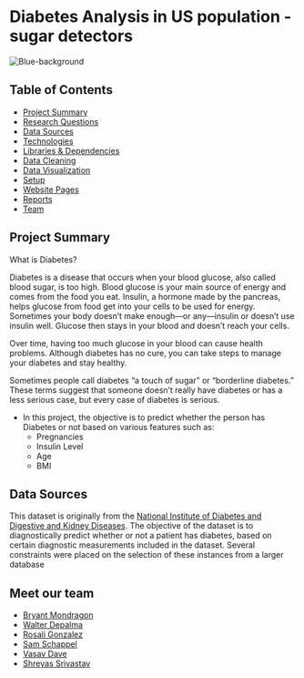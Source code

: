 # Diabetes Analysis in US population  - sugar detectors
![Blue-background](https://user-images.githubusercontent.com/53684246/140440635-02fed568-c048-4cd4-b263-bfd0cc758f59.jpg)

## Table of Contents
* [Project Summary](#project-summary)
* [Research Questions](#research-questions)
* [Data Sources](#data-sources)
* [Technologies](#technologies)
* [Libraries & Dependencies](#libraries-dependencies)
* [Data Cleaning](#data-cleaning)
* [Data Visualization](#data-visualization)
* [Setup](#setup)
* [Website Pages](#website-pages)
* [Reports](#reports)
* [Team](#team)


## Project Summary

What is Diabetes?

Diabetes is a disease that occurs when your blood glucose, also called blood sugar, is too high. Blood glucose is your main source of energy and comes from the food you eat. Insulin, a hormone made by the pancreas, helps glucose from food get into your cells to be used for energy. Sometimes your body doesn’t make enough—or any—insulin or doesn’t use insulin well. Glucose then stays in your blood and doesn’t reach your cells.

Over time, having too much glucose in your blood can cause health problems. Although diabetes has no cure, you can take steps to manage your diabetes and stay healthy.

Sometimes people call diabetes “a touch of sugar” or “borderline diabetes.” These terms suggest that someone doesn’t really have diabetes or has a less serious case, but every case of diabetes is serious.

* In this project, the objective is to predict whether the person has Diabetes or not based on various features such as:
    - Pregnancies
    - Insulin Level
    - Age
    - BMI

## Data Sources

This dataset is originally from the [National Institute of Diabetes and Digestive and Kidney Diseases](https://repository.niddk.nih.gov/home/). The objective of the dataset is to diagnostically predict whether or not a patient has diabetes, based on certain diagnostic measurements included in the dataset. Several constraints were placed on the selection of these instances from a larger database


## Meet our team

- [Bryant Mondragon](https://github.com/MondragB)
- [Walter Depalma](https://github.com/Wdepalma)
- [Rosali Gonzalez](https://github.com/applepassion4)
- [Sam Schappel](https://github.com/sammyschapps87)
- [Vasav Dave](https://github.com/vasavdave)
- [Shreyas Srivastav](https://github.com/ssrivastav0494)
